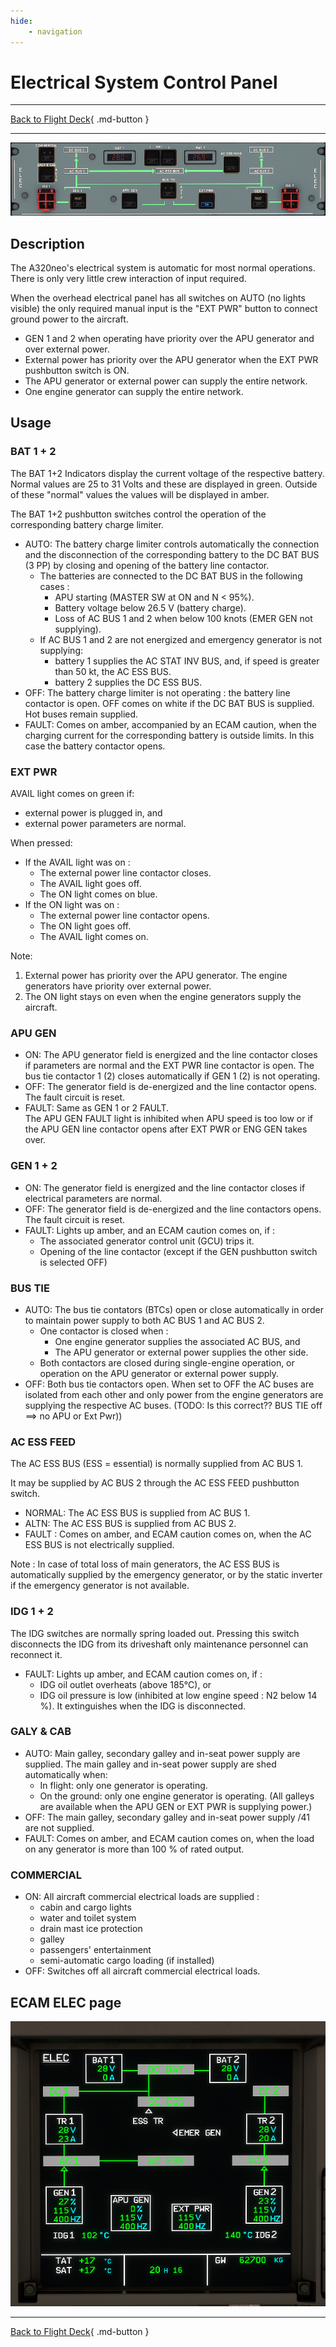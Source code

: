 ```yaml
---
hide:
    - navigation
---
```


# Electrical System Control Panel

---

[Back to Flight Deck](../flight-deck.md){ .md-button }

---

![Overhead Electrical Panel](../../../assets/a32nx-briefing/overhead-panel/ELEC-Panel.png "Overhead Electrical Panel")

## Description

The A320neo's electrical system is automatic for most normal operations. There is only very little crew interaction of input required.

When the overhead electrical panel has all switches on AUTO (no lights visible) the only required manual input is the "EXT PWR" button to connect ground power to the aircraft.

- GEN 1 and 2 when operating have priority over the APU generator and over external power.
- External power has priority over the APU generator when the EXT PWR pushbutton switch is ON.
- The APU generator or external power can supply the entire network.
- One engine generator can supply the entire network.

## Usage

### BAT 1 + 2

The BAT 1+2 Indicators display the current voltage of the respective battery. Normal values are 25 to 31 Volts and these are displayed in green. Outside of these "normal" values the values will be displayed in amber.

The BAT 1+2 pushbutton switches control the operation of the corresponding battery charge limiter.

- AUTO: The battery charge limiter controls automatically the connection and the disconnection of the corresponding battery to the DC BAT BUS (3 PP) by closing and opening of the battery line contactor.
    - The batteries are connected to the DC BAT BUS in the following cases :
        - APU starting (MASTER SW at ON and N < 95%).
        - Battery voltage below 26.5 V (battery charge).
        - Loss of AC BUS 1 and 2 when below 100 knots (EMER GEN not supplying).
    - If AC BUS 1 and 2 are not energized and emergency generator is not
  supplying:
        - battery 1 supplies the AC STAT INV BUS, and, if speed is greater than 50 kt, the AC ESS BUS.
        - battery 2 supplies the DC ESS BUS.
- OFF: The battery charge limiter is not operating : the battery line contactor is open. OFF comes on white if the DC BAT BUS is supplied. Hot buses remain supplied.
- FAULT: Comes on amber, accompanied by an ECAM caution, when the charging current for the corresponding battery is outside limits. In this case the battery contactor opens.

### EXT PWR

AVAIL light comes on green if:

- external power is plugged in, and
- external power parameters are normal.

When pressed:

- If the AVAIL light was on :
    - The external power line contactor closes.
    - The AVAIL light goes off.
    - The ON light comes on blue.
- If the ON light was on :
    - The external power line contactor opens.
    - The ON light goes off.
    - The AVAIL light comes on.

Note:

1. External power has priority over the APU generator. The engine generators have priority over external power.
2. The ON light stays on even when the engine generators supply the aircraft.

### APU GEN

- ON: The APU generator field is energized and the line contactor closes if parameters are normal and the EXT PWR line contactor is open. The bus tie contactor 1 (2) closes automatically if GEN 1 (2) is not operating.
- OFF: The generator field is de-energized and the line contactor opens. The fault circuit is reset.
- FAULT: Same as GEN 1 or 2 FAULT.<br/>
    The APU GEN FAULT light is inhibited when APU speed is too low or if the APU GEN line contactor opens after EXT PWR or ENG GEN takes over.

### GEN 1 + 2

- ON: The generator field is energized and the line contactor closes if electrical parameters are normal.
- OFF: The generator field is de-energized and the line contactors opens. The fault circuit is reset.
- FAULT: Lights up amber, and an ECAM caution comes on, if :
    - The associated generator control unit (GCU) trips it.
    - Opening of the line contactor (except if the GEN pushbutton switch is selected OFF)

### BUS TIE

- AUTO: The bus tie contators (BTCs) open or close automatically in order to maintain power supply to both AC BUS 1 and AC BUS 2.
    - One contactor is closed when :
        - One engine generator supplies the associated AC BUS, and
        - The APU generator or external power supplies the other side.
    - Both contactors are closed during single-engine operation, or operation on the APU generator or external power supply.
- OFF: Both bus tie contactors open. When set to OFF the AC buses are isolated from each other and only power from the engine generators are supplying the respective AC buses. (TODO: Is this correct?? BUS TIE off ==> no APU or Ext Pwr))

### AC ESS FEED

The AC ESS BUS (ESS = essential) is normally supplied from AC BUS 1.

It may be supplied by AC BUS 2 through the AC ESS FEED pushbutton switch.

- NORMAL: The AC ESS BUS is supplied from AC BUS 1.
- ALTN: The AC ESS BUS is supplied from AC BUS 2.
- FAULT : Comes on amber, and ECAM caution comes on, when the AC ESS BUS is not electrically supplied.

Note : In case of total loss of main generators, the AC ESS BUS is automatically supplied by the emergency generator, or by the static inverter if the emergency generator is not available.

### IDG 1 + 2

The IDG switches are normally spring loaded out. Pressing this switch disconnects the IDG from its driveshaft only maintenance personnel can reconnect it.

- FAULT: Lights up amber, and ECAM caution comes on, if :
    - IDG oil outlet overheats (above 185°C), or
    - IDG oil pressure is low (inhibited at low engine speed : N2 below 14 %). It extinguishes when the IDG is disconnected.


### GALY & CAB

- AUTO: Main galley, secondary galley and in-seat power supply are supplied. The main galley and in-seat power supply are shed automatically when:
    - In flight: only one generator is operating.
    - On the ground: only one engine generator is operating. (All galleys are available when the APU GEN or EXT PWR is supplying power.)
- OFF: The main galley, secondary galley and in-seat power supply /41 are not supplied.
- FAULT: Comes on amber, and ECAM caution comes on, when the load on any generator is more than 100 % of rated output.

### COMMERCIAL

- ON: All aircraft commercial electrical loads are supplied :
    - cabin and cargo lights
    - water and toilet system
    - drain mast ice protection
    - galley
    - passengers' entertainment
    - semi-automatic cargo loading (if installed)
- OFF: Switches off all aircraft commercial electrical loads.

## ECAM ELEC page

![ECAM Elec page](../../../assets/a32nx-briefing/overhead-panel/ECAM-Elec-page.png "ECAM Elec page")

---

[Back to Flight Deck](../flight-deck.md){ .md-button }
